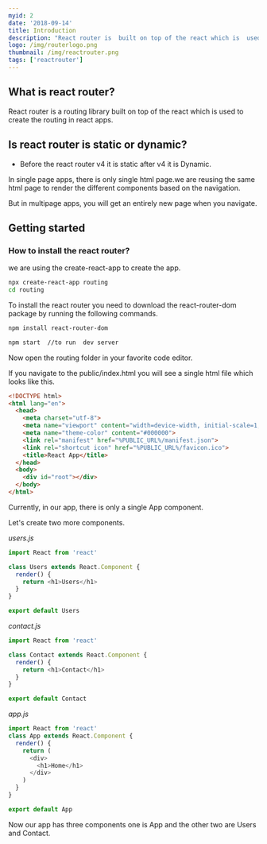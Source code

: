 ```yaml
---
myid: 2
date: '2018-09-14'
title: Introduction
description: "React router is  built on top of the react which is  used to create routing in react apps because by using only react library you don't get the routing functionality in your app."
logo: /img/routerlogo.png
thumbnail: /img/reactrouter.png
tags: ['reactrouter']
---
```


## What is react router?

React router is a routing library built on top of the react which is used to create the routing in react apps.

## Is react router is static or dynamic?

- Before the react router v4 it is static after v4 it is Dynamic.

In single page apps, there is only single html page.we are reusing the same html page to render the different components based on the navigation.

But in multipage apps, you will get an entirely new page when you navigate.

## Getting started

### How to install the react router?

we are using the create-react-app to create the app.

```bash
npx create-react-app routing
cd routing
```

To install the react router you need to download the react-router-dom package by running the following commands.

```bash
npm install react-router-dom
```

```bash
npm start  //to run  dev server
```

Now open the routing folder in your favorite code editor.

If you navigate to the public/index.html you will see a single html file which looks like this.

```html
<!DOCTYPE html>
<html lang="en">
  <head>
    <meta charset="utf-8">
    <meta name="viewport" content="width=device-width, initial-scale=1, shrink-to-fit=no">
    <meta name="theme-color" content="#000000">
    <link rel="manifest" href="%PUBLIC_URL%/manifest.json">
    <link rel="shortcut icon" href="%PUBLIC_URL%/favicon.ico">
    <title>React App</title>
  </head>
  <body>
    <div id="root"></div>
  </body>
</html>
```

Currently, in our app, there is only a single App component.

Let's create two more components.

_users.js_

```javascript
import React from 'react'

class Users extends React.Component {
  render() {
    return <h1>Users</h1>
  }
}

export default Users
```

_contact.js_

```javascript
import React from 'react'

class Contact extends React.Component {
  render() {
    return <h1>Contact</h1>
  }
}

export default Contact
```

_app.js_

```javascript
import React from 'react'
class App extends React.Component {
  render() {
    return (
      <div>
        <h1>Home</h1>
      </div>
    )
  }
}

export default App
```

Now our app has three components one is App and the other two are Users and Contact.
